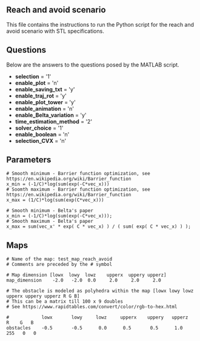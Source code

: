 ## Reach and avoid scenario

This file contains the instructions to run the Python script for the reach and avoid scenario with STL specifications.

## Questions

Below are the answers to the questions posed by the MATLAB script.

* **selection** = '1'
* **enable_plot** = 'n'
* **enable_saving_txt** = 'y'
* **enable_traj_rot** = 'y'
* **enable_plot_tower** = 'y'
* **enable_animation** = 'n'
* **enable_Belta_variation** = 'y'
* **time_estimation_method** = '2'
* **solver_choice** = '1'
* **enable_boolean** = 'n'
* **selection_CVX** = 'n'

## Parameters

```
# Smooth minimum - Barrier function optimization, see https://en.wikipedia.org/wiki/Barrier_function
x_min = (-1/C)*log(sum(exp(-C*vec_x)))
# Soomth maximum - Barrier function optimization, see https://en.wikipedia.org/wiki/Barrier_function
x_max = (1/C)*log(sum(exp(C*vec_x)))

# Smooth minimum - Belta's paper
x_min = (-1/C)*log(sum(exp(-C*vec_x)));
# Smooth maximum - Belta's paper
x_max = sum(vec_x' * exp( C * vec_x) ) / ( sum( exp( C * vec_x) ) );
```

## Maps

```
# Name of the map: test_map_reach_avoid
# Comments are preceded by the # symbol

# Map dimension [lowx  lowy  lowz    upperx  uppery upperz]
map_dimension    -2.0   -2.0  0.0     2.0     2.0     2.0

# The obstacle is modeled as polyhedra within the map [lowx lowy lowz upperx uppery upperz R G B]
# This can be a matrix till 100 x 9 doubles
# See https://www.rapidtables.com/convert/color/rgb-to-hex.html

#            lowx       lowy     lowz     upperx    uppery   upperz   R    G   B
obstacles    -0.5       -0.5      0.0      0.5       0.5      1.0    255   0   0
```
